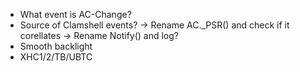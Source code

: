 * What event is AC-Change?
* Source of Clamshell events?
    -> Rename AC._PSR() and check if it corellates
    -> Rename Notify() and log?
* Smooth backlight
* XHC1/2/TB/UBTC
